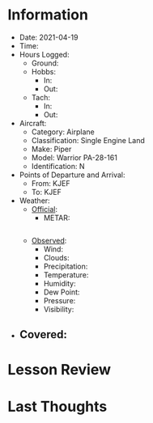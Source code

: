 # Information
- Date: 2021-04-19
- Time: 
- Hours Logged:
	- Ground: 
	- Hobbs: 
		- In: 
		- Out: 
	- Tach: 
		- In: 
		- Out: 
- Aircraft:
	- Category: Airplane
	- Classification: Single Engine Land
	- Make: Piper
	- Model: Warrior PA-28-161
	- Identification: N
- Points of Departure and Arrival:
	- From: KJEF
	- To: KJEF
- Weather:
	- [Official](http://aviationwxchartsarchive.com/product/metar):
		- METAR: 
			```
			
			```
	- [Observed](https://www.wunderground.com/history/daily/us/mo/columbia/KJEF/):
		- Wind: 
		- Clouds: 
		- Precipitation: 
		- Temperature: 
		- Humidity: 
		- Dew Point: 
		- Pressure: 
		- Visibility: 
- Covered:
	- 
# Lesson Review

# Last Thoughts
